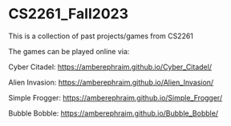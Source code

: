# CS2261_Fall2023
This is a collection of past projects/games from CS2261

The games can be played online via:

Cyber Citadel: https://amberephraim.github.io/Cyber_Citadel/ 

Alien Invasion: https://amberephraim.github.io/Alien_Invasion/

Simple Frogger: https://amberephraim.github.io/Simple_Frogger/

Bubble Bobble: https://amberephraim.github.io/Bubble_Bobble/
